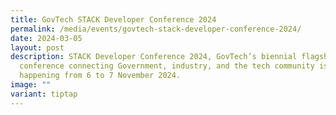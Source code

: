 ```yaml
---
title: GovTech STACK Developer Conference 2024
permalink: /media/events/govtech-stack-developer-conference-2024/
date: 2024-03-05
layout: post
description: STACK Developer Conference 2024, GovTech’s biennial flagship
  conference connecting Government, industry, and the tech community is
  happening from 6 to 7 November 2024.
image: ""
variant: tiptap
---
```

